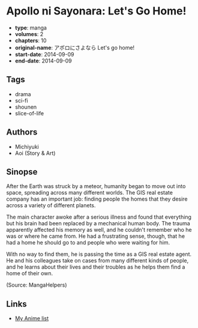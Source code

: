 # Apollo ni Sayonara: Let's Go Home!

-   **type**: manga
-   **volumes**: 2
-   **chapters**: 10
-   **original-name**: アポロにさよなら Let's go home!
-   **start-date**: 2014-09-09
-   **end-date**: 2014-09-09

## Tags

-   drama
-   sci-fi
-   shounen
-   slice-of-life

## Authors

-   Michiyuki
-   Aoi (Story & Art)

## Sinopse

After the Earth was struck by a meteor, humanity began to move out into space, spreading across many different worlds. The GIS real estate company has an important job: finding people the homes that they desire across a variety of different planets.

The main character awoke after a serious illness and found that everything but his brain had been replaced by a mechanical human body. The trauma apparently affected his memory as well, and he couldn't remember who he was or where he came from. He had a frustrating sense, though, that he had a home he should go to and people who were waiting for him.

With no way to find them, he is passing the time as a GIS real estate agent. He and his colleagues take on cases from many different kinds of people, and he learns about their lives and their troubles as he helps them find a home of their own.

(Source: MangaHelpers)

## Links

-   [My Anime list](https://myanimelist.net/manga/88959/Apollo_ni_Sayonara__Lets_Go_Home)
